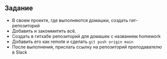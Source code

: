 ## Задание
* В своем проекте, где выполняются домашки, создать гит-репозиторий
* Добавить и закоммитить всё.
* Создать в гитхабе репозиторий для домашек с названием homework
* Добавить его как remote и сделать `git push origin main`
* После выполнения, прислать ссылку на репозиторий преподавателю в Slack